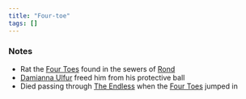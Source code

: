 ```yaml
---
title: "Four-toe"
tags: []
---
```


### Notes

- Rat the [Four Toes](content/PCs/Four%20Toes.md) found in the sewers of [Rond](content/Places/Rond.md)
- [Damianna Ulfur](content/NPCs/Damianna%20Ulfur.md) freed him from his protective ball
- Died passing through [The Endless](content/Objects/The%20Endless.md) when the [Four Toes](content/PCs/Four%20Toes.md) jumped in
